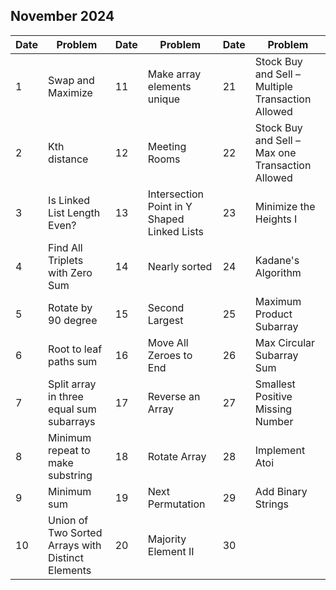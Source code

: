 ## November 2024

| Date | Problem                                           | Date | Problem                                     | Date | Problem                                           |
| ---- | ------------------------------------------------- | ---- | ------------------------------------------- | ---- | ------------------------------------------------- |
| 1    | Swap and Maximize                                 | 11   | Make array elements unique                  | 21   | Stock Buy and Sell – Multiple Transaction Allowed |
| 2    | Kth distance                                      | 12   | Meeting Rooms                               | 22   | Stock Buy and Sell – Max one Transaction Allowed  |
| 3    | Is Linked List Length Even?                       | 13   | Intersection Point in Y Shaped Linked Lists | 23   | Minimize the Heights I                            |
| 4    | Find All Triplets with Zero Sum                   | 14   | Nearly sorted                               | 24   | Kadane's Algorithm                                |
| 5    | Rotate by 90 degree                               | 15   | Second Largest                              | 25   | Maximum Product Subarray                          |
| 6    | Root to leaf paths sum                            | 16   | Move All Zeroes to End                      | 26   | Max Circular Subarray Sum                         |
| 7    | Split array in three equal sum subarrays          | 17   | Reverse an Array                            | 27   | Smallest Positive Missing Number                  |
| 8    | Minimum repeat to make substring                  | 18   | Rotate Array                                | 28   | Implement Atoi                                    |
| 9    | Minimum sum                                       | 19   | Next Permutation                            | 29   | Add Binary Strings                                |
| 10   | Union of Two Sorted Arrays with Distinct Elements | 20   | Majority Element II                         | 30   |                                                   |
